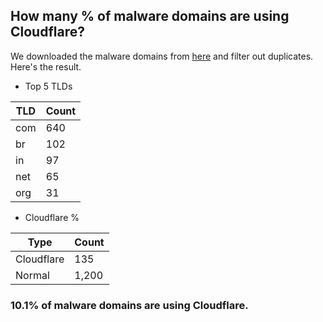 ## How many % of malware domains are using Cloudflare?


We downloaded the malware domains from [here](https://urlhaus.abuse.ch) and filter out duplicates.
Here's the result.


[//]: # (start replacement)


- Top 5 TLDs

| TLD | Count |
| --- | --- |
| com | 640 |
| br | 102 |
| in | 97 |
| net | 65 |
| org | 31 |


- Cloudflare %

| Type | Count |
| --- | --- |
| Cloudflare | 135 |
| Normal | 1,200 |


### 10.1% of malware domains are using Cloudflare.
